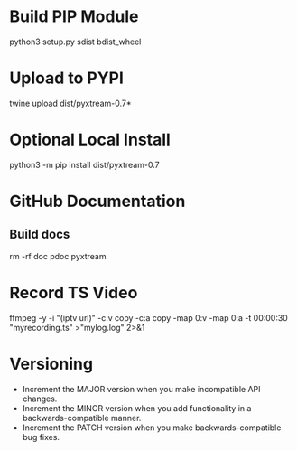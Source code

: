 # Build PIP Module
python3 setup.py sdist bdist_wheel

# Upload to PYPI
twine upload dist/pyxtream-0.7*

# Optional Local Install
python3 -m pip install dist/pyxtream-0.7

# GitHub Documentation

## Build docs
rm -rf doc
pdoc pyxtream

# Record TS Video
ffmpeg -y -i "(iptv url)" -c:v copy -c:a copy  -map 0:v -map 0:a -t 00:00:30 "myrecording.ts" >"mylog.log" 2>&1

# Versioning

- Increment the MAJOR version when you make incompatible API changes.
- Increment the MINOR version when you add functionality in a backwards-compatible manner.
- Increment the PATCH version when you make backwards-compatible bug fixes.
